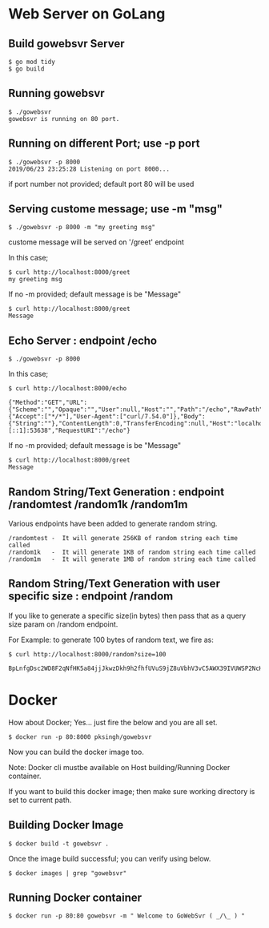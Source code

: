# Web Server on GoLang

## Build gowebsvr Server

  ```
  $ go mod tidy
  $ go build
  ```

## Running gowebsvr

  ```
  $ ./gowebsvr 
  gowebsvr is running on 80 port.
  ```

## Running on different Port; use -p port

  ```
  $ ./gowebsvr -p 8000
  2019/06/23 23:25:28 Listening on port 8000...
  ```
  if port number not provided; default port 80 will be used

## Serving custome message; use -m "msg"

  ```
  $ ./gowebsvr -p 8000 -m "my greeting msg"
  ```
  custome message will be served on '/greet' endpoint

  In this case;

  ```
  $ curl http://localhost:8000/greet
  my greeting msg
  ```
  If no -m provided; default message is be "Message"

  ```
  $ curl http://localhost:8000/greet
  Message   
  ```

## Echo Server : endpoint /echo

  ```
  $ ./gowebsvr -p 8000 
  ```
  In this case; 
  ```
  $ curl http://localhost:8000/echo

  {"Method":"GET","URL":{"Scheme":"","Opaque":"","User":null,"Host":"","Path":"/echo","RawPath":"","ForceQuery":false,"RawQuery":"","Fragment":""},"Proto":"HTTP/1.1","ProtoMajor":1,"ProtoMinor":1,"Header":{"Accept":["*/*"],"User-Agent":["curl/7.54.0"]},"Body":{"String":""},"ContentLength":0,"TransferEncoding":null,"Host":"localhost:8000","Trailer":null,"RemoteAddr":"[::1]:53638","RequestURI":"/echo"} 
  ```
  If no -m provided; default message is be "Message"
  ```
  $ curl http://localhost:8000/greet
  Message  
  ```

## Random String/Text Generation : endpoint /randomtest /random1k /random1m
  Various endpoints have been added to generate random string.
  ```
  /randomtest -  It will generate 256KB of random string each time called
  /random1k   -  It will generate 1KB of random string each time called
  /random1m   -  It will generate 1MB of random string each time called
  ```
## Random String/Text Generation with user specific size : endpoint /random
  If you like to generate a specific size(in bytes) then pass that as a query size param on /random endpoint.

  For Example: to generate 100 bytes of random text, we fire as:
  ```
  $ curl http://localhost:8000/random?size=100

  BpLnfgDsc2WD8F2qNfHK5a84jjJkwzDkh9h2fhfUVuS9jZ8uVbhV3vC5AWX39IVUWSP2NcHciWvqZTa2N95RxRTZHWUsaD6HEdz0
  ```


# Docker 

How about Docker; Yes... just fire the below and you are all set.

  ```
  $ docker run -p 80:8000 pksingh/gowebsvr
  ```
  
  Now you can build the docker image too.

  Note: Docker cli mustbe available on Host building/Running Docker container. 

  If you want to build this docker image; then make sure working directory is set to current path.

## Building Docker Image 

  ```
  $ docker build -t gowebsvr .
  ```
  Once the image build successful; you can verify using below.

  ```
  $ docker images | grep "gowebsvr"
  ```

## Running Docker container
  ```
  $ docker run -p 80:80 gowebsvr -m " Welcome to GoWebSvr ( _/\_ ) "
  ```

